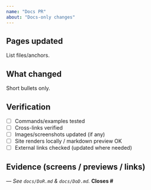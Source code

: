 ```yaml
---
name: "Docs PR"
about: "Docs-only changes"
---
```


<!-- Title rule: docs(<area>): <short description> -->

## Pages updated
List files/anchors.

## What changed
Short bullets only.

## Verification
- [ ] Commands/examples tested
- [ ] Cross-links verified
- [ ] Images/screenshots updated (if any)
- [ ] Site renders locally / markdown preview OK
- [ ] External links checked (updated where needed)

## Evidence (screens / previews / links)

<attach here>

—
_See `docs/DoR.md` & `docs/DoD.md`._
**Closes #<issue-id>**
